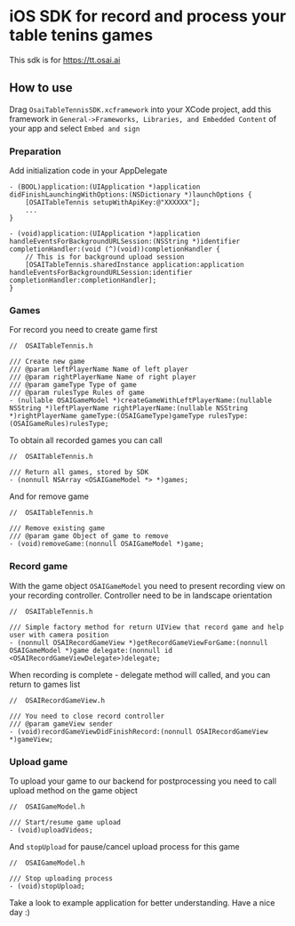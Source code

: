 # iOS SDK for record and process your table tenins games

This sdk is for https://tt.osai.ai

## How to use

Drag `OsaiTableTennisSDK.xcframework` into your XCode project, add this framework in `General->Frameworks, Libraries, and Embedded Content` of your app and select `Embed and sign`

### Preparation

Add initialization code in your AppDelegate
```objc
- (BOOL)application:(UIApplication *)application didFinishLaunchingWithOptions:(NSDictionary *)launchOptions {
    [OSAITableTennis setupWithApiKey:@"XXXXXX"];
    ...
}

- (void)application:(UIApplication *)application handleEventsForBackgroundURLSession:(NSString *)identifier completionHandler:(void (^)(void))completionHandler {
	// This is for background upload session
    [OSAITableTennis.sharedInstance application:application handleEventsForBackgroundURLSession:identifier completionHandler:completionHandler];
}
```

### Games

For record you need to create game first

```objc 
//  OSAITableTennis.h

/// Create new game
/// @param leftPlayerName Name of left player
/// @param rightPlayerName Name of right player
/// @param gameType Type of game
/// @param rulesType Rules of game
- (nullable OSAIGameModel *)createGameWithLeftPlayerName:(nullable NSString *)leftPlayerName rightPlayerName:(nullable NSString *)rightPlayerName gameType:(OSAIGameType)gameType rulesType:(OSAIGameRules)rulesType;
```

To obtain all recorded games you can call  

```objc
//  OSAITableTennis.h

/// Return all games, stored by SDK
- (nonnull NSArray <OSAIGameModel *> *)games;
```

And for remove game
```objc
//  OSAITableTennis.h

/// Remove existing game
/// @param game Object of game to remove
- (void)removeGame:(nonnull OSAIGameModel *)game;
```

### Record game

With the game object `OSAIGameModel` you need to present recording view on your recording controller. Controller need to be in landscape orientation

```objc
//  OSAITableTennis.h

/// Simple factory method for return UIView that record game and help user with camera position
- (nonnull OSAIRecordGameView *)getRecordGameViewForGame:(nonnull OSAIGameModel *)game delegate:(nonnull id <OSAIRecordGameViewDelegate>)delegate;
```

When recording is complete - delegate method will called, and you can return to games list
```objc
//  OSAIRecordGameView.h

/// You need to close record controller
/// @param gameView sender
- (void)recordGameViewDidFinishRecord:(nonnull OSAIRecordGameView *)gameView;
```


### Upload game

To upload your game to our backend for postprocessing you need to call upload method on the game object
```objc
//  OSAIGameModel.h

/// Start/resume game upload
- (void)uploadVideos;
```

And `stopUpload` for pause/cancel upload process for this game
```objc
//  OSAIGameModel.h

/// Stop uploading process
- (void)stopUpload;
```

Take a look to example application for better understanding. Have a nice day :)